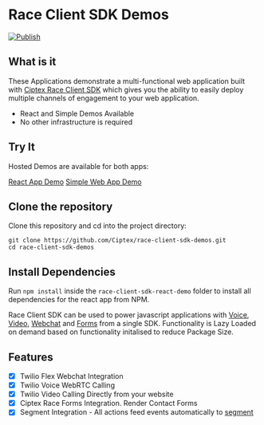 
# Race Client SDK Demos

[![Publish](https://github.com/Ciptex/race-client-sdk-demos/actions/workflows/push.yml/badge.svg?branch=main)](https://github.com/Ciptex/race-client-sdk-demos/actions/workflows/push.yml)

## What is it

These Applications demonstrate a multi-functional web application built with [Ciptex Race Client SDK](https://www.npmjs.com/package/@ciptex/race-client-sdk) which gives you the ability to easily deploy multiple channels of engagement to your web application.

- React and Simple Demos Available
- No other infrastructure is required

## Try It

Hosted Demos are available for both apps:

[React App Demo](race-client-sdk-react-demo.pages.dev)
[Simple Web App Demo](race-client-sdk-web-demo.pages.dev)

## Clone the repository

Clone this repository and cd into the project directory:

```
git clone https://github.com/Ciptex/race-client-sdk-demos.git
cd race-client-sdk-demos
```

## Install Dependencies

Run `npm install` inside the `race-client-sdk-react-demo` folder to install all dependencies for the react app from NPM.

Race Client SDK can be used to power javascript applications with [Voice](https://www.twilio.com/voice), [Video](https://www.twilio.com/video), [Webchat](https://www.twilio.com/flex) and [Forms](https://marketplace.ciptex.com/app/PAfa4d450ce32f45fea35b0409de2de792) from a single SDK. Functionality is Lazy Loaded on demand based on functionality initalised to reduce Package Size.

## Features

 - [x] Twilio Flex Webchat Integration
 - [x] Twilio Voice WebRTC Calling
 - [x] Twilio Video Calling Directly from your website
 - [x] Ciptex Race Forms Integration. Render Contact Forms
 - [x] Segment Integration - All actions feed events automatically to [segment](https://segment.com)